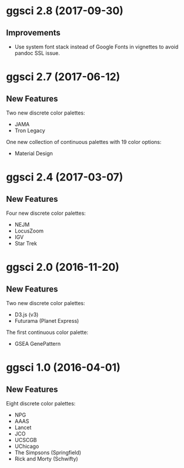 # ggsci 2.8 (2017-09-30)

## Improvements

- Use system font stack instead of Google Fonts in vignettes to avoid pandoc SSL issue.

# ggsci 2.7 (2017-06-12)

## New Features

Two new discrete color palettes:

- JAMA
- Tron Legacy

One new collection of continuous palettes with 19 color options:

- Material Design

# ggsci 2.4 (2017-03-07)

## New Features

Four new discrete color palettes:

- NEJM
- LocusZoom
- IGV
- Star Trek

# ggsci 2.0 (2016-11-20)

## New Features

Two new discrete color palettes:

- D3.js (v3)
- Futurama (Planet Express)

The first continuous color palette:

- GSEA GenePattern

# ggsci 1.0 (2016-04-01)

## New Features

Eight discrete color palettes:

  - NPG
  - AAAS
  - Lancet
  - JCO
  - UCSCGB
  - UChicago
  - The Simpsons (Springfield)
  - Rick and Morty (Schwifty)
